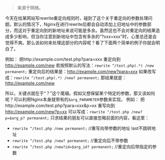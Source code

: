 > 来源于网络。

今天在给某网站写rewrite重定向规则时，碰到了这个关于重定向的参数处理问题。默认的情况下，Nginx在进行rewrite后都会自动添加上旧地址中的参数部分，而这对于重定向到的新地址来说可能是多余。虽然这也不会对重定向的结果造成多少影响，但当你注意到新地址中包含有多余的“?xxx=xxx”时，心里总还是会觉得不爽。那么该如何来处理这部分的内容呢？看了下面两个简单的例子你就会明白了。

例如：
把http://example.com/test.php?para=xxx 重定向到 http://example.com/new
若按照默认的写法：`rewrite ^/test.php(.*) /new permanent;`
重定向后的结果是：http://example.com/new?para=xxx
如果改写成：`rewrite ^/test.php(.*) /new? permanent;`
那结果就是：http://example.com/new

所以，关键点就在于“？”这个尾缀。假如又想保留某个特定的参数，那又该如何呢？可以利用Nginx本身就带有的`$arg_PARAMETER`参数来实现。
例如：
把http://example.com/test.php?para=xxx&p=xx 重写向到 http://example.com/new?p=xx
可以写成：`rewrite ^/test.php /new?p=$arg_p? permanent;`
只求结果的朋友可以直接忽略前面的内容，看这里：

- `rewrite ^/test.php /new permanent;` //重写向带参数的地址  last不跳转地址
- `rewrite ^/test.php /new? permanent;` //重定向后不带参数
- `rewrite ^/test.php /new?id=$arg_id? permanent;` //重定向后带指定的参数